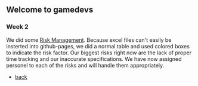 ## Welcome to gamedevs

### Week 2

We did some [Risk Management](https://albgei.github.io/gamedevs/blob/gh-pages/Risk%20Management.md).
Because excel files can't easily be insterted into github-pages, we did a normal table and used colored boxes to indicate the risk factor.
Our biggest risks right now are the lack of proper time tracking and our inaccurate specifications.
We have now assigned personel to each of the risks and will handle them appropriately.

- [back](https://albgei.github.io/gamedevs/index)

<script src="https://utteranc.es/client.js"
        repo="albgei/gamedevs"
        issue-term="pathname"
        label="commentary_"
        theme="github-dark"
        crossorigin="anonymous"
        async>
